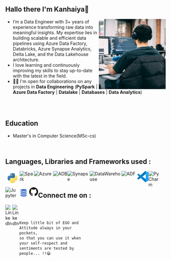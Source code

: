 ## Hallo there I'm Kanhaiya👋

<img align='right' src="https://github.com/kanhataak/iris_prediction_with-tkinter-GUI/blob/master/profilePhoto.jpg" width="210" height="220">

- I’m a Data Engineer with 3+ years of experience transforming raw data into meaningful insights. My expertise lies in building scalable and efficient data pipelines using Azure Data Factory, Databricks, Azure Synapse Analytics, Delta Lake, and the Data Lakehouse architecture.
- I love learning and continuously improving my skills to stay up-to-date with the latest in the field.
- 🤝🏻 I'm open for collaborations on any projects in **Data Engineering** (**PySpark** | **Azure Data Factory** | **Datalake** | **Databases** | **Data Analytics**)
<br/>
<br/>

## Education
- Master's in Computer Science(MSc-cs)
<br/>

## Languages, Libraries and Frameworks used :
<img align="left" alt="Python3" width="45px" src="https://raw.githubusercontent.com/github/explore/80688e429a7d4ef2fca1e82350fe8e3517d3494d/topics/python/python.png" />
<img align="left" alt="Spark" width="45px" src="https://upload.wikimedia.org/wikipedia/commons/f/f3/Apache_Spark_logo.svg" />
<img align="left" alt="Azure" width="60px" src="https://upload.wikimedia.org/wikipedia/commons/a/a8/Microsoft_Azure_Logo.svg" />
<img align="left" alt="ADB" width="45px" src="https://images.seeklogo.com/logo-png/48/1/azure-databricks-logo-png_seeklogo-488344.png"/>
<img align="left" alt="Synapse" width="70px" src="https://seeklogo.com/images/A/azure-synapse-analytics-logo-B87A556A9C-seeklogo.com.png"/>
<img align="left" alt="DataWarehouse" width="100px" src="https://symbols.getvecta.com/stencil_27/40_data-warehouse.98ec68517c.svg" />
<img align="left" alt="ADF" width="50px" src="https://symbols.getvecta.com/stencil_28/27_data-factory.8004c08598.svg" />
<img align="left" alt="Visual Studio Code" width="35px" src="https://raw.githubusercontent.com/github/explore/80688e429a7d4ef2fca1e82350fe8e3517d3494d/topics/visual-studio-code/visual-studio-code.png"/>
<img align="left" alt="PyCharm" width="40px" src="https://external-preview.redd.it/68RuLLrsBdxbVJLxm3py3YoK6zX0aPIv3qttEhkb0_4.jpg?auto=webp&s=e2c12b1dc5be819f2f076f46454912a3c4bc3f2d"/>
<img align="left" alt="Jupyter" width="40px" src="https://avatars1.githubusercontent.com/u/25869250?s=200&v=4" />
<img align="left" alt="SQL" width="35px" src="https://raw.githubusercontent.com/github/explore/80688e429a7d4ef2fca1e82350fe8e3517d3494d/topics/sql/sql.png" />
<img align="left" alt="GitHub" width="28px" src="https://raw.githubusercontent.com/github/explore/78df643247d429f6cc873026c0622819ad797942/topics/github/github.png" />
<br />
<br />

## Connect me on :
[<img align="left" alt="LinkedIn" width="22px" src="https://cdn.jsdelivr.net/npm/simple-icons@v3/icons/linkedin.svg" />][linkedin]
[<img align="left" alt="LinkedIn" width="22px" src="https://cdn.jsdelivr.net/npm/simple-icons@v3/icons/gmail.svg" />][gmail]


[linkedin]: https://www.linkedin.com/in/kanhaiya-k-835ab418b/
[gmail]: https://mail.google.com/mail/u/0/?view=cm&fs=1&to=kanhataak97@gmail.com.com&su=SUBJECT&body=BODY&tf=1
<br/>
<br/>
```
Keep little bit of EGO and
Attitude always in your
pockets,
so that you can use it when
your self-respect and
sentiments are tested by
people... !!😀
```
